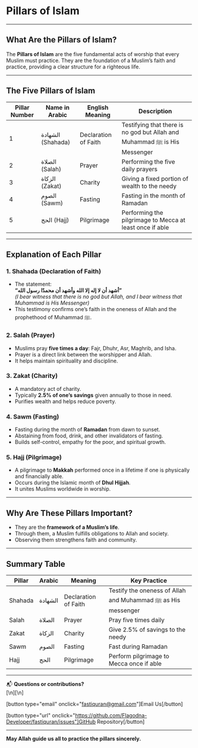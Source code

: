 # Pillars of Islam

---

## What Are the Pillars of Islam?

The **Pillars of Islam** are the five fundamental acts of worship that every Muslim must practice. They are the foundation of a Muslim’s faith and practice, providing a clear structure for a righteous life.

---

## The Five Pillars of Islam

| Pillar Number | Name in Arabic    | English Meaning      | Description                                                               |
| ------------- | ----------------- | -------------------- | ------------------------------------------------------------------------- |
| 1             | الشهادة (Shahada) | Declaration of Faith | Testifying that there is no god but Allah and Muhammad ﷺ is His Messenger |
| 2             | الصلاة (Salah)    | Prayer               | Performing the five daily prayers                                         |
| 3             | الزكاة (Zakat)    | Charity              | Giving a fixed portion of wealth to the needy                             |
| 4             | الصوم (Sawm)      | Fasting              | Fasting in the month of Ramadan                                           |
| 5             | الحج (Hajj)       | Pilgrimage           | Performing the pilgrimage to Mecca at least once if able                  |

---

## Explanation of Each Pillar

### 1. Shahada (Declaration of Faith)

- The statement:  
  **“أشهد أن لا إله إلا الله وأشهد أن محمدًا رسول الله”**  
  _(I bear witness that there is no god but Allah, and I bear witness that Muhammad is His Messenger)_
- This testimony confirms one’s faith in the oneness of Allah and the prophethood of Muhammad ﷺ.

### 2. Salah (Prayer)

- Muslims pray **five times a day**: Fajr, Dhuhr, Asr, Maghrib, and Isha.
- Prayer is a direct link between the worshipper and Allah.
- It helps maintain spirituality and discipline.

### 3. Zakat (Charity)

- A mandatory act of charity.
- Typically **2.5% of one’s savings** given annually to those in need.
- Purifies wealth and helps reduce poverty.

### 4. Sawm (Fasting)

- Fasting during the month of **Ramadan** from dawn to sunset.
- Abstaining from food, drink, and other invalidators of fasting.
- Builds self-control, empathy for the poor, and spiritual growth.

### 5. Hajj (Pilgrimage)

- A pilgrimage to **Makkah** performed once in a lifetime if one is physically and financially able.
- Occurs during the Islamic month of **Dhul Hijjah**.
- It unites Muslims worldwide in worship.

---

## Why Are These Pillars Important?

- They are the **framework of a Muslim’s life**.
- Through them, a Muslim fulfills obligations to Allah and society.
- Observing them strengthens faith and community.

---

## Summary Table

| Pillar  | Arabic  | Meaning              | Key Practice                                                 |
| ------- | ------- | -------------------- | ------------------------------------------------------------ |
| Shahada | الشهادة | Declaration of Faith | Testify the oneness of Allah and Muhammad ﷺ as His messenger |
| Salah   | الصلاة  | Prayer               | Pray five times daily                                        |
| Zakat   | الزكاة  | Charity              | Give 2.5% of savings to the needy                            |
| Sawm    | الصوم   | Fasting              | Fast during Ramadan                                          |
| Hajj    | الحج    | Pilgrimage           | Perform pilgrimage to Mecca once if able                     |

---

📬 **Questions or contributions?**  
[\n][\n]

[button type="email" onclick="fastiquran@gmail.com"]Email Us[/button]

[button type="url" onclick="https://github.com/Flagodna-Developer/fastiquran/issues"]GitHub Repository[/button]

---

**May Allah guide us all to practice the pillars sincerely.**
